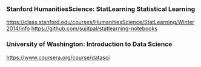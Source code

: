 ### Stanford HumanitiesScience: StatLearning Statistical Learning
https://class.stanford.edu/courses/HumanitiesScience/StatLearning/Winter2014/info
https://github.com/sujitpal/statlearning-notebooks

### University of Washington: Introduction to Data Science
https://www.coursera.org/course/datasci